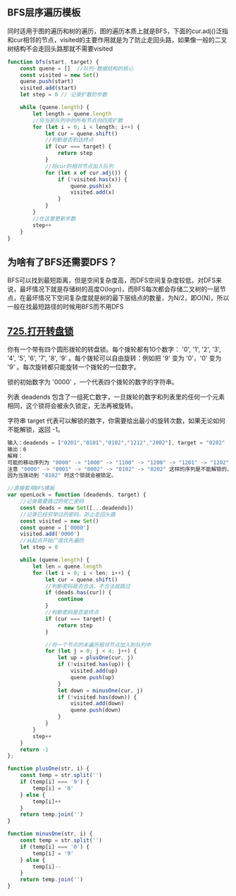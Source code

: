 ## BFS层序遍历模板

同时适用于图的遍历和树的遍历，图的遍历本质上就是BFS，下面的cur.adj()泛指和cur相邻的节点，visited的主要作用就是为了防止走回头路，如果像一般的二叉树结构不会走回头路那就不需要visited

```javascript
function bfs(start, target) {
    const quene = []  //队列-数据结构的核心
    const visited = new Set()
    quene.push(start)
    visited.add(start)
    let step = 0 // 记录扩散的步数

    while (quene.length) {
        let length = quene.length
        //将当前队列中的所有节点向四周扩散
        for (let i = 0; i < length; i++) {
            let cur = quene.shift()
            //判断是否到达终点
            if (cur === target) {
                return step
            }
            //将cur的相邻节点加入队列
            for (let x of cur.adj()) {
                if (!visited.has(x)) {
                    quene.push(x)
                    visited.add(x)
                }
            }
        }
        //在这里更新步数
        step++
    }
}
```

## 为啥有了BFS还需要DFS？

BFS可以找到最短距离，但是空间复杂度高，而DFS空间复杂度较低，对DFS来说，最坏情况下就是存储树的高度O(logn)，而BFS每次都会存储二叉树的一层节点，在最坏情况下空间复杂度就是树的最下层结点的数量，为N/2，即O(N)，所以一般在找最短路径的时候用BFS而不用DFS

## [725.打开转盘锁](https://leetcode-cn.com/problems/open-the-lock/)

你有一个带有四个圆形拨轮的转盘锁。每个拨轮都有10个数字： '0', '1', '2', '3', '4', '5', '6', '7', '8', '9' 。每个拨轮可以自由旋转：例如把 '9' 变为  '0'，'0' 变为 '9' 。每次旋转都只能旋转一个拨轮的一位数字。

锁的初始数字为 '0000' ，一个代表四个拨轮的数字的字符串。

列表 deadends 包含了一组死亡数字，一旦拨轮的数字和列表里的任何一个元素相同，这个锁将会被永久锁定，无法再被旋转。

字符串 target 代表可以解锁的数字，你需要给出最小的旋转次数，如果无论如何不能解锁，返回 -1。

```javascript
输入：deadends = ["0201","0101","0102","1212","2002"], target = "0202"
输出：6
解释：
可能的移动序列为 "0000" -> "1000" -> "1100" -> "1200" -> "1201" -> "1202" -> "0202"。
注意 "0000" -> "0001" -> "0002" -> "0102" -> "0202" 这样的序列是不能解锁的，
因为当拨动到 "0102" 时这个锁就会被锁定。
```

```javascript
//直接套用BFS模板
var openLock = function (deadends, target) {
    //记录需要跳过的死亡密码
    const deads = new Set([...deadends])
    //记录已经穷举过的密码，防止走回头路
    const visited = new Set()
    const quene = ['0000']
    visited.add('0000')
    //从起点开始广度优先遍历
    let step = 0

    while (quene.length) {
        let len = quene.length
        for (let i = 0; i < len; i++) {
            let cur = quene.shift()
            //判断密码是否合法，不合法就跳过
            if (deads.has(cur)) {
                continue
            }
            //判断密码是否是终点
            if (cur === target) {
                return step
            }

            //将一个节点的未遍历相邻节点加入到队列中
            for (let j = 0; j < 4; j++) {
                let up = plusOne(cur, j)
                if (!visited.has(up)) {
                    visited.add(up)
                    quene.push(up)
                }
                let down = minusOne(cur, j)
                if (!visited.has(down)) {
                    visited.add(down)
                    quene.push(down)
                }
            }
        }
        step++
    }
    return -1
};

function plusOne(str, i) {
    const temp = str.split('')
    if (temp[i] === '9') {
        temp[i] = '0'
    } else {
        temp[i]++
    }
    return temp.join('')
}

function minusOne(str, i) {
    const temp = str.split('')
    if (temp[i] === '0') {
        temp[i] = '9'
    } else {
        temp[i]--
    }
    return temp.join('')
}
```

